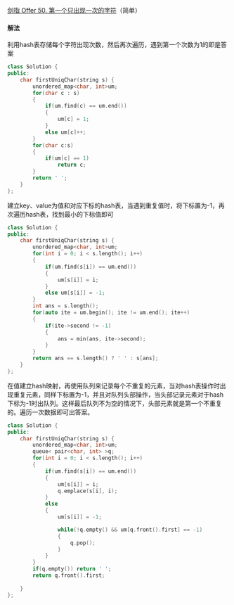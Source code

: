 [剑指 Offer 50. 第一个只出现一次的字符](https://leetcode-cn.com/problems/di-yi-ge-zhi-chu-xian-yi-ci-de-zi-fu-lcof/)（简单）

#### 解法

利用hash表存储每个字符出现次数，然后再次遍历，遇到第一个次数为1的即是答案

```C++
class Solution {
public:
    char firstUniqChar(string s) {
        unordered_map<char, int>um;
        for(char c : s)
        {
            if(um.find(c) == um.end())
            {
                um[c] = 1;
            }
            else um[c]++;
        }
        for(char c:s)
        {
            if(um[c] == 1)
                return c;
        }
        return ' ';
    }
};
```

建立key、value为值和对应下标的hash表，当遇到重复值时，将下标置为-1，再次遍历hash表，找到最小的下标值即可
```C++
class Solution {
public:
    char firstUniqChar(string s) {
        unordered_map<char, int>um;
        for(int i = 0; i < s.length(); i++)
        {
            if(um.find(s[i]) == um.end())
            {
                um[s[i]] = i;
            }
            else um[s[i]] = -1;
        }
        int ans = s.length();
        for(auto ite = um.begin(); ite != um.end(); ite++)
        {
            if(ite->second != -1)
            {
                ans = min(ans, ite->second);
            }
        }
        return ans == s.length() ? ' ' : s[ans];
    }
};
```

在值建立hash映射，再使用队列来记录每个不重复的元素，当对hash表操作时出现重复元素，同样下标置为-1，并且对队列头部操作，当头部记录元素对于hash下标为-1时出队列。这样最后队列不为空的情况下，头部元素就是第一个不重复的。遍历一次数据即可出答案。

```C++
class Solution {
public:
    char firstUniqChar(string s) {
        unordered_map<char, int>um;
        queue< pair<char, int> >q;
        for(int i = 0; i < s.length(); i++)
        {
            if(um.find(s[i]) == um.end())
            {
                um[s[i]] = i;
                q.emplace(s[i], i);
            }
            else
            {
                um[s[i]] = -1;

                while(!q.empty() && um[q.front().first] == -1)
                {
                    q.pop();
                } 
            } 
        }
        if(q.empty()) return ' ';
        return q.front().first;
        
    }
};
```